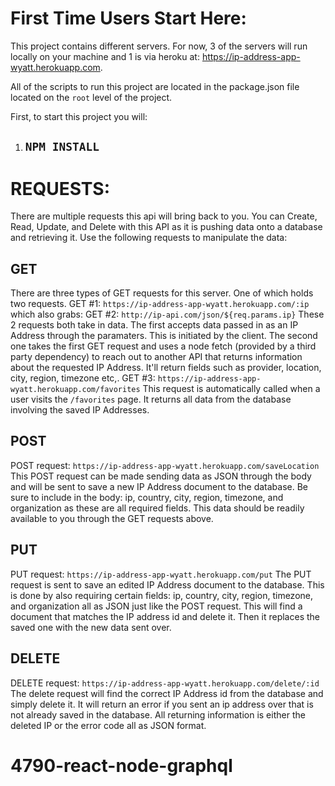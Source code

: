 # First Time Users Start Here:
This project contains different servers. For now, 3 of the servers will run locally on your machine and 1 is via heroku at: https://ip-address-app-wyatt.herokuapp.com.

All of the scripts to run this project are located in the package.json file located on the `root` level of the project.

First, to start this project you will:
1. ## `NPM INSTALL`


# REQUESTS:
There are multiple requests this api will bring back to you. You can Create, Read, Update, and Delete with this API as it is pushing data onto a database and retrieving it. Use the following requests to manipulate the data:

## GET
There are three types of GET requests for this server. One of which holds two requests.
GET #1: `https://ip-address-app-wyatt.herokuapp.com/:ip` which also grabs:
GET #2: `http://ip-api.com/json/${req.params.ip}`
These 2 requests both take in data. The first accepts data passed in as an IP Address through the paramaters. This is initiated by the client.
The second one takes the first GET request and uses a node fetch (provided by a third party dependency) to reach out to another API that returns information about the requested IP Address. It'll return fields such as provider, location, city, region, timezone etc,.
GET #3: `https://ip-address-app-wyatt.herokuapp.com/favorites`
This request is automatically called when a user visits the `/favorites` page. It returns all data from the database involving the saved IP Addresses. 

## POST
POST request: `https://ip-address-app-wyatt.herokuapp.com/saveLocation`
This POST request can be made sending data as JSON through the body and will be sent to save a new IP Address document to the database. Be sure to include in the body: ip, country, city, region, timezone, and organization as these are all required fields. This data should be readily available to you through the GET requests above.

## PUT
PUT request: `https://ip-address-app-wyatt.herokuapp.com/put`
The PUT request is sent to save an edited IP Address document to the database. This is done by also requiring certain fields: ip, country, city, region, timezone, and organization all as JSON just like the POST request. This will find a document that matches the IP address id and delete it. Then it replaces the saved one with the new data sent over.

## DELETE
DELETE request: `https://ip-address-app-wyatt.herokuapp.com/delete/:id`
The delete request will find the correct IP Address id from the database and simply delete it. It will return an error if you sent an ip address over that is not already saved in the database. All returning information is either the deleted IP or the error code all as JSON format. 
# 4790-react-node-graphql
